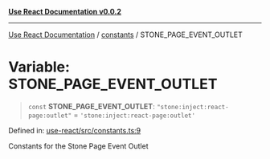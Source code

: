 [**Use React Documentation v0.0.2**](../../README.md)

***

[Use React Documentation](../../modules.md) / [constants](../README.md) / STONE\_PAGE\_EVENT\_OUTLET

# Variable: STONE\_PAGE\_EVENT\_OUTLET

> `const` **STONE\_PAGE\_EVENT\_OUTLET**: `"stone:inject:react-page:outlet"` = `'stone:inject:react-page:outlet'`

Defined in: [use-react/src/constants.ts:9](https://github.com/stonemjs/use-react/blob/9a749b225241b8e0ac2a5483904ca8322927b1d4/src/constants.ts#L9)

Constants for the Stone Page Event Outlet
